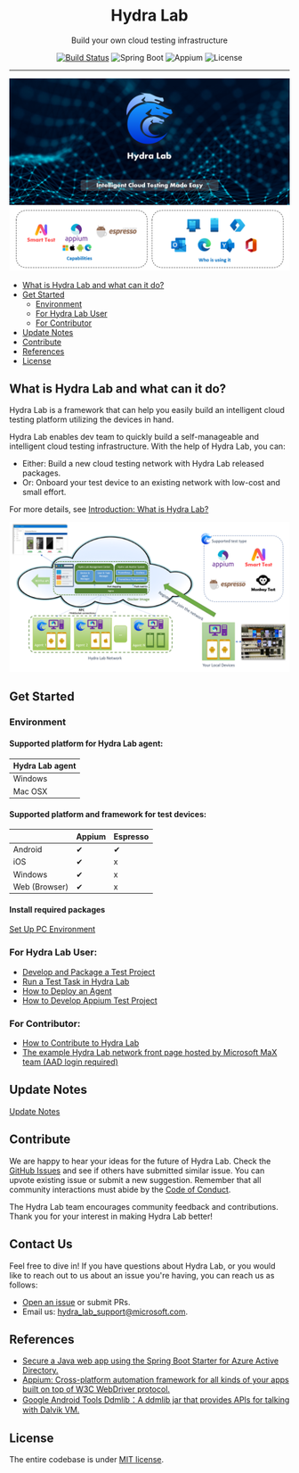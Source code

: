 <h1 align="center">Hydra Lab</h1>
<p align="center">Build your own cloud testing infrastructure</p>
<div align="center">

[![Build Status](https://dlwteam.visualstudio.com/Next/_apis/build/status/HydraLab-CI?branchName=main)](https://dlwteam.visualstudio.com/Next/_build/latest?definitionId=743&branchName=main)
![Spring Boot](https://img.shields.io/badge/Spring%20Boot-v2.2.5-blue)
![Appium](https://img.shields.io/badge/Appium-v8.0.0-yellow)
![License](https://img.shields.io/badge/license-MIT-green)
</div>

---

![Logo](docs/images/banner-made-easy.png)
![Products](docs/images/caps_products.png)

- [What is Hydra Lab and what can it do?](#what-is)
- [Get Started](#get-started)
    - [Environment](#environment)
    - [For Hydra Lab User](#for-user)
    - [For Contributor](#for-contributor)
- [Update Notes](#update)
- [Contribute](#contribute)
- [References](#references)  
- [License](#license)


<span id="what-is"></span>
## What is Hydra Lab and what can it do?

Hydra Lab is a framework that can help you easily build an intelligent cloud testing platform utilizing the devices in hand.

Hydra Lab enables dev team to quickly build a self-manageable and intelligent cloud testing infrastructure. With the help of Hydra Lab, you can:

- Either: Build a new cloud testing network with Hydra Lab released packages.
- Or: Onboard your test device to an existing network with low-cost and small effort.

For more details, see [Introduction: What is Hydra Lab?](https://github.com/microsoft/HydraLab/wiki)

![Tech Architecture](docs/images/technical_architecture.png)

<span id="get-started"></span>
## Get Started

<span id="environment"></span>
### Environment

#### Supported platform for Hydra Lab agent:

|Hydra Lab agent|
|---- |
| Windows | 
| Mac OSX  |

#### Supported platform and framework for test devices:

|  | Appium | Espresso | 
| ---- |---- |---- |
|Android| &#10004; | &#10004; |
|iOS|&#10004; | x | x |
|Windows|&#10004; | x | 
|Web (Browser)|&#10004; | x | 

#### Install required packages
[Set Up PC Environment](https://github.com/microsoft/HydraLab/wiki/3.-How-to-Deploy-an-Agent#1-set-up-pc-environment)

<span id="for-user"></span>
### For Hydra Lab User:

- [Develop and Package a Test Project](https://github.com/microsoft/HydraLab/wiki/1.-Get-Started-%E2%80%94-Develop-and-Package-a-Test-Project)
- [Run a Test Task in Hydra Lab](https://github.com/microsoft/HydraLab/wiki/2.-Get-Started-%E2%80%94-Run-a-Test-Task-in-Hydra-Lab)
- [How to Deploy an Agent](https://github.com/microsoft/HydraLab/wiki/3.-How-to-Deploy-an-Agent)
- [How to Develop Appium Test Project](https://github.com/microsoft/HydraLab/wiki/4.-How-to-Develop-Appium-Test-Project)

<span id="for-contributor"></span>
### For Contributor:

- [How to Contribute to Hydra Lab](https://github.com/microsoft/HydraLab/wiki/5.-How-to-Contribute-to-Hydra-Lab)
- [The example Hydra Lab network front page hosted by Microsoft MaX team (AAD login required)](https://hydradevicenetwork.azurewebsites.net/portal/index.html#/)

<span id="update"></span>
## Update Notes

[Update Notes](https://github.com/microsoft/HydraLab/wiki/8.-Update-Notes)

<span id="contribute"></span>
## Contribute

We are happy to hear your ideas for the future of Hydra Lab. Check the [GitHub Issues](https://github.com/microsoft/Hydra-Lab/issues) and see if others have submitted similar issue. You can upvote existing issue or submit a new suggestion. Remember that all community interactions must abide by the [Code of Conduct](https://github.com/microsoft/Hydra-Lab/blob/main/CODE_OF_CONDUCT.md).

The Hydra Lab team encourages community feedback and contributions. Thank you for your interest in making Hydra Lab better!

<!--TODO: Generate an image of contributors to keep our README.md in sync. The image can be generated after the status of repo is public.  -->
<!--TODO: For more details, please refer: https://contrib.rocks/preview?repo=microsoft%2Fjust  -->

<span id="contact"></span>
## Contact Us

Feel free to dive in! If you have questions about Hydra Lab, or you would like to reach out to us about an issue you're having, you can reach us as follows:
- [Open an issue](https://github.com/microsoft/HydraLab/issues) or submit PRs.
- Email us: [hydra_lab_support@microsoft.com](mailto:hydra_lab_support@microsoft.com).

<span id="references"></span>
## References

- [Secure a Java web app using the Spring Boot Starter for Azure Active Directory.](https://docs.microsoft.com/en-us/azure/developer/java/spring-framework/configure-spring-boot-starter-java-app-with-azure-active-directory) 
- [Appium: Cross-platform automation framework for all kinds of your apps built on top of W3C WebDriver protocol.](https://github.com/appium/appium)
- [Google Android Tools Ddmlib：A ddmlib jar that provides APIs for talking with Dalvik VM.](https://android.googlesource.com/platform/tools/base/+/master/ddmlib/)

<span id="license"></span>
## License

The entire codebase is under [MIT license](https://github.com/microsoft/HydraLab/blob/main/LICENSE).

